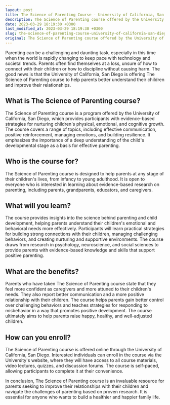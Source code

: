 ```yaml
---
layout: post
title: The Science of Parenting Course - University of California, San Diego
description: The Science of Parenting course offered by the University of California, San Diego is an informative program that helps parents navigate the challenges of raising children based on research in psychology, neuroscience, and sociology.
date: 2023-03-29 18:19:30 +0300
last_modified_at: 2023-03-29 18:19:30 +0300
slug: the-science-of-parenting-course-university-of-california-san-diego
original: The Science of Parenting course offered by the University of California, San Diego
---
```


Parenting can be a challenging and daunting task, especially in this time when the world is rapidly changing to keep pace with technology and societal trends. Parents often find themselves at a loss, unsure of how to connect with their children or how to discipline without causing harm. The good news is that the University of California, San Diego is offering The Science of Parenting course to help parents better understand their children and improve their relationships.

## What is The Science of Parenting course?

The Science of Parenting course is a program offered by the University of California, San Diego, which provides participants with evidence-based strategies for nurturing children's physical, emotional, and cognitive growth. The course covers a range of topics, including effective communication, positive reinforcement, managing emotions, and building resilience. It emphasizes the importance of a deep understanding of the child's developmental stage as a basis for effective parenting.

## Who is the course for?

The Science of Parenting course is designed to help parents at any stage of their children's lives, from infancy to young adulthood. It is open to everyone who is interested in learning about evidence-based research on parenting, including parents, grandparents, educators, and caregivers.

## What will you learn?

The course provides insights into the science behind parenting and child development, helping parents understand their children's emotional and behavioral needs more effectively. Participants will learn practical strategies for building strong connections with their children, managing challenging behaviors, and creating nurturing and supportive environments. The course draws from research in psychology, neuroscience, and social sciences to provide parents with evidence-based knowledge and skills that support positive parenting.

## What are the benefits?

Parents who have taken The Science of Parenting course state that they feel more confident as caregivers and more attuned to their children's needs. They also report better communication and a more positive relationship with their children. The course helps parents gain better control over challenging behaviors and teaches strategies for responding to misbehavior in a way that promotes positive development. The course ultimately aims to help parents raise happy, healthy, and well-adjusted children.

## How can you enroll?

The Science of Parenting course is offered online through the University of California, San Diego. Interested individuals can enroll in the course via the University's website, where they will have access to all course materials, video lectures, quizzes, and discussion forums. The course is self-paced, allowing participants to complete it at their convenience.

In conclusion, The Science of Parenting course is an invaluable resource for parents seeking to improve their relationships with their children and navigate the challenges of parenting based on proven research. It is essential for anyone who wants to build a healthier and happier family life.